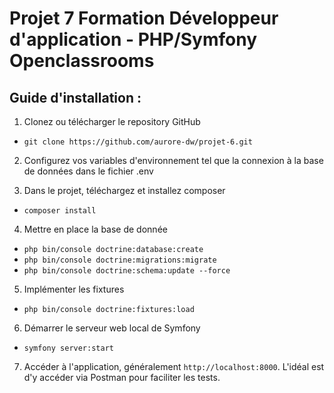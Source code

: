 # Projet 7 Formation Développeur d'application - PHP/Symfony Openclassrooms

## Guide d'installation :

1. Clonez ou télécharger le repository GitHub

- `git clone https://github.com/aurore-dw/projet-6.git`

2. Configurez vos variables d'environnement tel que la connexion à la base de données dans le fichier .env

3. Dans le projet, téléchargez et installez composer
   
- `composer install`

4. Mettre en place la base de donnée
   
- `php bin/console doctrine:database:create`
- `php bin/console doctrine:migrations:migrate`
- `php bin/console doctrine:schema:update --force`

5. Implémenter les fixtures
   
- `php bin/console doctrine:fixtures:load`

6. Démarrer le serveur web local de Symfony
   
- `symfony server:start`

7. Accéder à l'application, généralement `http://localhost:8000`. L'idéal est d'y accéder via Postman pour faciliter les tests.
